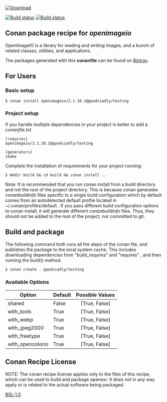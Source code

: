 [ ![Download](https://api.bintray.com/packages/ppodsiadly/conan/openimageio%3Appodsiadly/images/download.svg) ](https://bintray.com/ppodsiadly/conan/openimageio%3Appodsiadly/_latestVersion)

[![Build status](https://ci.appveyor.com/api/projects/status/x2xag9l8bsh0jgd2?svg=true)](https://ci.appveyor.com/project/p-podsiadly/conan-openimageio)
[![Build status](https://api.travis-ci.org/p-podsiadly/conan-openimageio.svg)](https://travis-ci.org/p-podsiadly/conan-openimageio)


## Conan package recipe for *openimageio*

OpenImageIO is a library for reading and writing images, and a bunch of related classes, utilities, and applications.

The packages generated with this **conanfile** can be found on [Bintray](https://bintray.com/ppodsiadly/conan/openimageio%3Appodsiadly).


## For Users

### Basic setup

    $ conan install openimageio/2.1.10.1@ppodsiadly/testing

### Project setup

If you handle multiple dependencies in your project is better to add a *conanfile.txt*

    [requires]
    openimageio/2.1.10.1@ppodsiadly/testing

    [generators]
    cmake

Complete the installation of requirements for your project running:

    $ mkdir build && cd build && conan install ..

Note: It is recommended that you run conan install from a build directory and not the root of the project directory.  This is because conan generates *conanbuildinfo* files specific to a single build configuration which by default comes from an autodetected default profile located in ~/.conan/profiles/default .  If you pass different build configuration options to conan install, it will generate different *conanbuildinfo* files.  Thus, they should not be added to the root of the project, nor committed to git.


## Build and package

The following command both runs all the steps of the conan file, and publishes the package to the local system cache.  This includes downloading dependencies from "build_requires" and "requires" , and then running the build() method.

    $ conan create . ppodsiadly/testing


### Available Options
| Option           | Default           | Possible Values |
| -------------    |:----------------- |:---------------:|
| shared           | False             | [True, False]   |
| with_tools       | True              | [True, False]   |
| with_webp        | True              | [True, False]   |
| with_jpeg2000    | True              | [True, False]   |
| with_freetype    | True              | [True, False]   |
| with_opencolorio | True              | [True, False]   |


## Conan Recipe License

NOTE: The conan recipe license applies only to the files of this recipe, which can be used to build and package openexr.
It does *not* in any way apply or is related to the actual software being packaged.

[BSL-1.0](LICENSE)